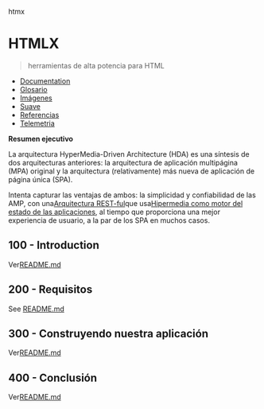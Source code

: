 htmx

# HTMLX

> herramientas de alta potencia para HTML

-   [Documentation](./DOCUMENTATION.md)
-   [Glosario](./GLOSSARY.md)
-   [Imágenes](./IMAGES.md)
-   [Suave](./PODMAN.md)
-   [Referencias](./REFERENCES.md)
-   [Telemetria](./TELEMETRY.md)

**Resumen ejecutivo**

La arquitectura HyperMedia-Driven Architecture (HDA) es una síntesis de dos arquitecturas anteriores: la arquitectura de aplicación multipágina (MPA) original y la arquitectura (relativamente) más nueva de aplicación de página única (SPA).

Intenta capturar las ventajas de ambos: la simplicidad y confiabilidad de las AMP, con una[Arquitectura REST-ful](https://developer.mozilla.org/en-US/docs/Glossary/REST)que usa[Hipermedia como motor del estado de las aplicaciones](https://htmx.org/essays/hateoas/), al tiempo que proporciona una mejor experiencia de usuario, a la par de los SPA en muchos casos.

## 100 - Introduction

Ver[README.md](./100/README.md)

## 200 - Requisitos

See [README.md](./200/README.md)

## 300 - Construyendo nuestra aplicación

Ver[README.md](./300/README.md)

## 400 - Conclusión

Ver[README.md](./400/README.md)
